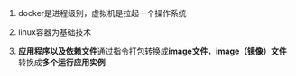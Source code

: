 1. docker是进程级别，虚拟机是拉起一个操作系统

2. linux容器为基础技术
3. **应用程序以及依赖文件**通过指令打包转换成**image文件**，**image（镜像）文件** 转换成**多个运行应用实例**
